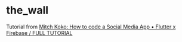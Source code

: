 # the_wall


Tutorial from [Mitch Koko: How to code a Social Media App • Flutter x Firebase / FULL TUTORIAL](https://youtu.be/prp8-j3W_V0)
